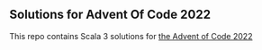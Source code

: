 ## Solutions for Advent Of Code 2022

This repo contains Scala 3 solutions for [the Advent of Code 2022](https://adventofcode.com/2022)